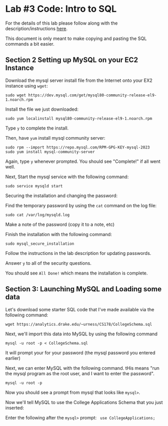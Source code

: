 # Lab #3 Code: Intro to SQL

For the details of this lab please follow along with the description/instructions [here](https://docs.google.com/document/d/1j998D-0Fmo3s2TZEpvTqmSdYT0mjT4KRgGMvB-by7P4/edit?usp=sharing).

This document is only meant to make copying and pasting the SQL commands a bit easier. 

## Section 2 Setting up MySQL on your EC2 Instance
Download the mysql server install file from the Internet onto your EX2 instance using `wget`:
```
sudo wget https://dev.mysql.com/get/mysql80-community-release-el9-1.noarch.rpm
```

Install the file we just downloaded:
```
sudo yum localinstall mysql80-community-release-el9-1.noarch.rpm
```

Type `y` to complete the install.

Then, have `yum` install mysql community server:
```
sudo rpm --import https://repo.mysql.com/RPM-GPG-KEY-mysql-2023
sudo yum install mysql-community-server
```

Again, type `y` whenever prompted. You should see "Complete!" if all went well. 

Next, Start the mysql service with the following command:
```
sudo service mysqld start
```

Securing the installation and changing the password:

Find the temporary password by using the `cat` command on the log file:
```
sudo cat /var/log/mysqld.log
```

Make a note of the password (copy it to a note, etc)

Finish the installation with the following command:

```
sudo mysql_secure_installation
```
Follow the instructions in the lab description for updating passwords.

Answer `y` to all of the security questions. 

You should see `All Done!` which means the installation is complete. 

## Section 3: Launching MySQL and Loading some data

Let's download some starter SQL code that I've made available via the following command:

```
wget https://analytics.drake.edu/~urness/CS178/CollegeSchema.sql
```

Next, we'll import this data into MySQL by using the following command

```
mysql -u root -p < CollegeSchema.sql
```

It will prompt your for your password (the mysql password you entered earlier)

Next, we can enter MySQL with the following command. tHis means "run the mysql program as the root user, and I want to enter the password".

```
mysql -u root -p
```
Now you should see a prompt from mysql that looks like `mysql>`. 

Now we'll tell MySQL to use the College Applications Schema that you just inserted:

Enter the following after the `mysql>` prompt:
``` use CollegeApplications;```
